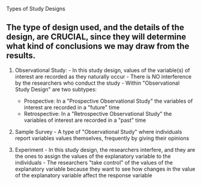 <!-- Study Design Introduction --> 

Types of Study Designs

## The type of design used, and the details of the design, are CRUCIAL, since they will determine what kind of conclusions we may draw from the results. 

  1. Observational Study: 
    - In this study design, values of the variable(s) of interest are recorded as they naturally occur 
    - There is NO interference by the researchers who conduct the study 
    - Within "Observational Study Design" are two subtypes:
      - Prospective: In a "Prospective Observational Study" the variables of interest are recorded in a "future" time
      - Retrospective: In a "Retrospective Observational Study" the variables of interest are recorded in a "past" time 
  2. Sample Survey 
    - A type of "Observational Study" where individuals report variables values themselves, frequently by giving their opinions 
  
  3. Experiment
    - In this study design, the researchers interfere, and they are the ones to assign the values of the explanatory variable to the individuals 
    - The researchers "take control" of the values of the explanatory variable because they want to see how changes in the value of the explanatory variable affect the response variable